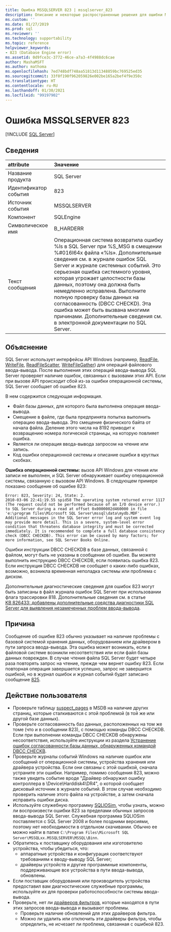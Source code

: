 ```yaml
---
title: Ошибка MSSQLSERVER 823 | mssqlserver_823
description: Описание и некоторые распространенные решения для ошибки Microsoft SQL Server 823 (mssqlserver_823), которая является серьезной ошибкой системного уровня. Она может нарушить целостность базы данных и должна быть устранена немедленно.
ms.custom: ''
ms.date: 01/27/2019
ms.prod: sql
ms.reviewer: ''
ms.technology: supportability
ms.topic: reference
helpviewer_keywords:
- 823 (Database Engine error)
ms.assetid: 0d9fce3c-3772-46ce-a7a3-4f4988dc6cae
author: MashaMSFT
ms.author: mathoma
ms.openlocfilehash: 7ed748bdf748aa51813d11348859bc769525ed35
ms.sourcegitcommit: 33f0f190f962059826e002be165a2bef4f9e350c
ms.translationtype: HT
ms.contentlocale: ru-RU
ms.lasthandoff: 01/30/2021
ms.locfileid: "99197902"
---
```

# <a name="mssqlserver-error-823"></a>Ошибка MSSQLSERVER 823
 [!INCLUDE [SQL Server](../../includes/applies-to-version/sqlserver.md)]
  
## <a name="details"></a>Сведения  
  
| attribute | Значение |  
| :-------- | :---- |  
|Название продукта|SQL Server|  
|Идентификатор события|823|  
|Источник события|MSSQLSERVER|  
|Компонент|SQLEngine|  
|Символическое имя|B_HARDERR|  
|Текст сообщения|Операционная система возвратила ошибку %ls в SQL Server при %S_MSG в смещении %#016I64x файла «%ls». Дополнительные сведения см. в журнале ошибок SQL Server и журнале системных событий. Это серьезная ошибка системного уровня, которая угрожает целостности базы данных, поэтому она должна быть немедленно исправлена. Выполните полную проверку базы данных на согласованность (DBCC CHECKD). Эта ошибка может быть вызвана многими причинами. Дополнительные сведения см. в электронной документации по SQL Server.|  
  
## <a name="explanation"></a>Объяснение  
SQL Server использует интерфейсы API Windows (например, [ReadFile](/windows/win32/api/fileapi/nf-fileapi-readfile), [WriteFile](/windows/win32/api/fileapi/nf-fileapi-writefile), [ReadFileScatter](/windows/win32/api/fileapi/nf-fileapi-readfilescatter), [WriteFileGather](/windows/win32/api/fileapi/nf-fileapi-writefilegather)) для операций файлового ввода-вывода. После выполнения этих операций ввода-вывода SQL Server проверяет наличие ошибок, связанных с вызовами этих API. Если при вызове API происходит сбой из-за ошибки операционной системы, SQL Server сообщает об ошибке 823.

 В нем содержится следующая информация.
 - Файл базы данных, для которого была выполнена операция ввода-вывода.
 - Смещение в файле, где была предпринята попытка выполнить операцию ввода-вывода. Это смещение физического байта от начала файла. Деление этого числа на 8192 приводит к возвращению номера логической страницы, на которую повлияет ошибка.
 - Является ли операция ввода-вывода запросом на чтение или запись.
 - Код ошибки операционной системы и описание ошибки в круглых скобках.
 

**Ошибка операционной системы:** вызов API Windows для чтения или записи не выполнен, и SQL Server обнаруживает ошибку операционной системы, связанную с вызовом API Windows. В следующем примере показано сообщение об ошибке 823:

```
Error: 823, Severity: 24, State: 2.
2010-03-06 22:41:19.55 spid58 The operating system returned error 1117 (The request could not be performed because of an I/O device error.) to SQL Server during a read at offset 0x0000002d460000 in file 'e:\program files\Microsoft SQL Server\mssql\data\mydb.MDF'. Additional messages in the SQL Server error log and system event log may provide more detail. This is a severe, system-level error condition that threatens database integrity and must be corrected immediately. It is recommended to complete a full database consistency check (DBCC CHECKDB). This error can be caused by many factors; for more information, see SQL Server Books Online.
```

Ошибки инструкции DBCC CHECKDB в базе данных, связанной с файлом, могут быть не указаны в сообщении об ошибке. Вы можете выполнить инструкцию DBCC CHECKDB, если появилась ошибка 823. Если инструкция DBCC CHECKDB не сообщает о каких-либо ошибках, возможно, возникла временная неполадка системы или проблема с диском.

Дополнительные диагностические сведения для ошибок 823 могут быть записаны в файл журнала ошибок SQL Server при использовании флага трассировки 818.
Дополнительные сведения см. в статье [KB 826433: добавлены дополнительные средства диагностики SQL Server для выявления незамеченных проблем ввода-вывода](https://support.microsoft.com/help/826433/sql-server-diagnostics-added-to-detect-unreported-i-o-problems-due-to).


## <a name="cause"></a>Причина
Сообщение об ошибке 823 обычно указывает на наличие проблемы с базовой системой хранения данных, оборудованием или драйвером в пути запроса ввода-вывода. Эта ошибка может возникать, если в файловой системе возникли несоответствия или если файл базы данных поврежден. В случае чтения файла SQL Server будет четыре раза повторять запрос на чтение, прежде чем вернет ошибку 823. Если повторная операция завершается успешно, запрос не завершится ошибкой, но в журнал ошибок и журнал событий будет записано сообщение [825](mssqlserver-825-database-engine-error.md).

## <a name="user-action"></a>Действие пользователя  
 - Проверьте таблицу [suspect_pages](../system-tables/suspect-pages-transact-sql.md) в MSDB на наличие других страниц, которые сталкиваются с этой проблемой (в той же или другой базе данных).
 - Проверьте согласованность баз данных, расположенных на том же томе (что и в сообщении 823), с помощью команды DBCC CHECKDB. Если при выполнении команды DBCC CHECKDB обнаружены несоответствия, используйте инструкции из раздела [Устранение ошибок согласованности базы данных, обнаруженных командой DBCC CHECKB](https://support.microsoft.com/help/2015748/how-to-troubleshoot-database-consistency-errors-reported-by-dbcc-check). 
 - Проверьте журналы событий Windows на наличие ошибок или сообщений от операционной системы, устройства хранения или драйвера устройства. Если они связаны с этой ошибкой, сначала устраните эти ошибки. Например, помимо сообщения 823, можно также увидеть событие вроде "Драйвер обнаружил ошибку контроллера в \Device\Harddisk4\DR4", о которой сообщает дисковый источник в журнале событий. В этом случае необходимо проверить наличие этого файла на устройстве, а затем сначала исправить ошибки диска.
 - Используйте служебную программу [SQLIOSim](https://support.microsoft.com/help/231619/how-to-use-the-sqliosim-utility-to-simulate-sql-server-activity-on-a-d), чтобы узнать, можно ли воспроизвести ошибки 823 за пределами обычных запросов ввода-вывода SQL Server. Служебная программа SQLIOSim поставляется с SQL Server 2008 и более поздними версиями, поэтому нет необходимости в отдельном скачивании. Обычно ее можно найти в папке `C:\Program Files\Microsoft SQL Server\MSSQLxx.MSSQLSERVER\MSSQL\Binn`.
 - Обратитесь к поставщику оборудования или изготовителю устройства, чтобы убедиться, что:
   - аппаратные устройства и конфигурация соответствуют требованиям к вводу-выводу SQL Server;
   - драйверы устройств и другие программные компоненты, поддерживающие все устройства в пути ввода-вывода, обновлены.
 - Если поставщик оборудования или производитель устройства предоставил вам диагностические служебные программы, используйте их для проверки работоспособности системы ввода-вывода.
 - Проверьте, нет ли [драйверов фильтров](https://support.microsoft.com/help/2454053/use-of-system-filter-drivers-can-lead-to-sql-server-database-engine-pe), которые находятся в пути этих запросов ввода-вывода и вызывают проблемы.
   - Проверьте наличие обновлений для этих драйверов фильтра.
   - Можно ли удалить или отключить эти драйверы фильтра, чтобы определить, не исчезает ли проблема, связанная с ошибкой 823.  
